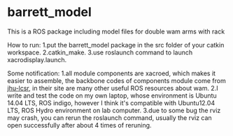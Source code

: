 # barrett_model
This is a ROS package including model files for double wam arms with rack

How to run:
    1.put the barrett_model package in the src folder of your catkin workspace. 
    2.catkin_make.
    3.use roslaunch command to launch xacrodisplay.launch.

Some notification:
    1.all module components are xacroed, which makes it easier to assemble, the backbone codes of components module come 
      from [jhu-lcsr](https://github.com/jhu-lcsr), in their site are many other useful ROS resources about wam.
    2.I write and test the code on my own laptop, whose environment is Ubuntu 14.04 LTS, ROS indigo, however I think it's 
      compatible with Ubuntu12.04 LTS, ROS Hydro environment on lab computer.
    3.due to some bug the rviz may crash, you can rerun the roslaunch command, usually the rviz can open successfully after about
      4 times of reruning.
      


